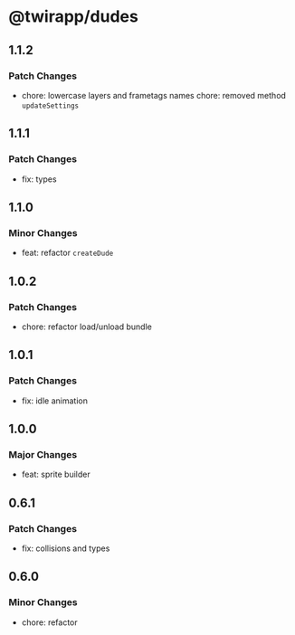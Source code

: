 # @twirapp/dudes

## 1.1.2

### Patch Changes

- chore: lowercase layers and frametags names
  chore: removed method `updateSettings`

## 1.1.1

### Patch Changes

- fix: types

## 1.1.0

### Minor Changes

- feat: refactor `createDude`

## 1.0.2

### Patch Changes

- chore: refactor load/unload bundle

## 1.0.1

### Patch Changes

- fix: idle animation

## 1.0.0

### Major Changes

- feat: sprite builder

## 0.6.1

### Patch Changes

- fix: collisions and types

## 0.6.0

### Minor Changes

- chore: refactor
